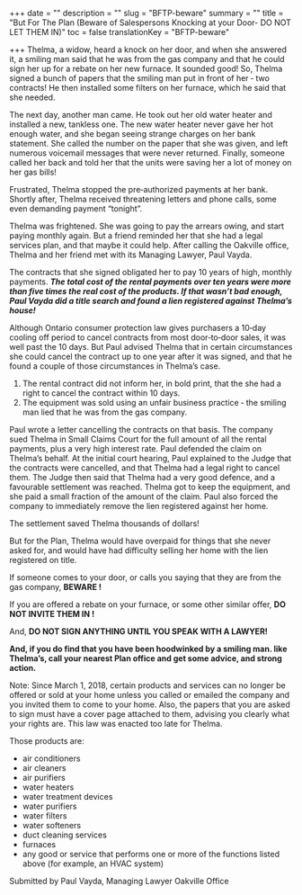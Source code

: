+++
date = ""
description = ""
slug = "BFTP-beware"
summary = ""
title = "But For The Plan (Beware of Salespersons Knocking at your Door- DO NOT LET THEM IN)"
toc = false
translationKey = "BFTP-beware"

+++
Thelma, a widow, heard a knock on her door, and when she answered it, a smiling man said that he was from the gas company and that he could sign her up for a rebate on her new furnace. It sounded good! So, Thelma signed a bunch of papers that the smiling man put in front of her ‐ two contracts! He then installed some filters on her furnace, which he said that she needed.

The next day, another man came. He took out her old water heater and installed a new, tankless one. The new water heater never gave her hot enough water, and she began seeing strange charges on her bank statement. She called the number on the paper that she was given, and left numerous voicemail messages that were never returned. Finally, someone called her back and told her that the units were saving her a lot of money on her gas bills!

Frustrated, Thelma stopped the pre‐authorized payments at her bank. Shortly after, Thelma received threatening letters and phone calls, some even demanding payment “tonight”.

Thelma was frightened. She was going to pay the arrears owing, and start paying monthly again. But a friend reminded her that she had a legal services plan, and that maybe it could help. After calling the Oakville office, Thelma and her friend met with its Managing Lawyer, Paul Vayda.

The contracts that she signed obligated her to pay 10 years of high, monthly payments. **_The total cost of the rental payments over ten years were more than five times the real cost of the products. If that wasn’t bad enough, Paul Vayda did a title search and found a lien registered against Thelma’s house!_**

Although Ontario consumer protection law gives purchasers a 10‐day cooling off period to cancel contracts from most door‐to‐door sales, it was well past the 10 days. But Paul advised Thelma that in certain circumstances she could cancel the contract up to one year after it was signed, and that he found a couple of those circumstances in Thelma’s case.

1. The rental contract did not inform her, in bold print, that the she had a right to cancel the contract within 10 days.
2. The equipment was sold using an unfair business practice ‐ the smiling man lied that he was from the gas company.

Paul wrote a letter cancelling the contracts on that basis. The company sued Thelma in Small Claims Court for the full amount of all the rental payments, plus a very high interest rate. Paul defended the claim on Thelma’s behalf. At the initial court hearing, Paul explained to the Judge that the contracts were cancelled, and that Thelma had a legal right to cancel them. The Judge then said that Thelma had a very good defence, and a favourable settlement was reached. Thelma got to keep the equipment, and she paid a small fraction of the amount of the claim. Paul also forced the company to immediately remove the lien registered against her home.

The settlement saved Thelma thousands of dollars!

But for the Plan, Thelma would have overpaid for things that she never asked for, and would have had difficulty selling her home with the lien registered on title.

If someone comes to your door, or calls you saying that they are from the gas company, **BEWARE !**

If you are offered a rebate on your furnace, or some other similar offer, **DO NOT INVITE THEM IN !**

And, **DO NOT SIGN ANYTHING UNTIL YOU SPEAK WITH A LAWYER!**

**And, if you do find that you have been hoodwinked by a smiling man. like Thelma’s, call your nearest Plan office and get some advice, and strong action.**

Note: Since March 1, 2018, certain products and services can no longer be offered or sold at your home unless you called or emailed the company and you invited them to come to your home. Also, the papers that you are asked to sign must have a cover page attached to them, advising you clearly what your rights are. This law was enacted too late for Thelma.

Those products are:

* air conditioners
* air cleaners
* air purifiers
* water heaters
* water treatment devices
* water purifiers
* water filters
* water softeners
* duct cleaning services
* furnaces
* any good or service that performs one or more of the functions listed above (for example, an HVAC system)

Submitted by Paul Vayda,
Managing Lawyer
Oakville Office